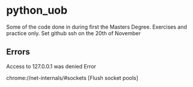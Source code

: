 # python_uob
Some of the code done in during first the Masters Degree.
Exercises and practice only.
Set github ssh on the 20th of November

## Errors
Access to 127.0.0.1 was denied Error

chrome://net-internals/#sockets
[Flush socket pools]
